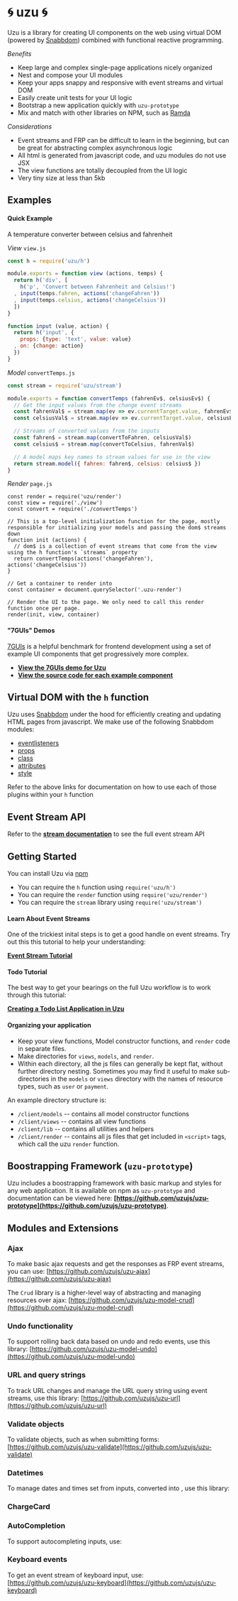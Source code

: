 # :cyclone: uzu :cyclone:

Uzu is a library for creating UI components on the web using virtual DOM (powered by [Snabbdom](https://github.com/snabbdom/snabbdom)) combined with functional reactive programming.

_Benefits_
* Keep large and complex single-page applications nicely organized
* Nest and compose your UI modules
* Keep your apps snappy and responsive with event streams and virtual DOM
* Easily create unit tests for your UI logic
* Bootstrap a new application quickly with `uzu-prototype`
* Mix and match with other libraries on NPM, such as [Ramda](ramdajs.com/docs/)

_Considerations_
* Event streams and FRP can be difficult to learn in the beginning, but can be great for abstracting complex asynchronous logic
* All html is generated from javascript code, and uzu modules do not use JSX
* The view functions are totally decoupled from the UI logic
* Very tiny size at less than 5kb

## Examples

#### Quick Example

A temperature converter between celsius and fahrenheit

_View_ `view.js`
```js
const h = require('uzu/h')

module.exports = function view (actions, temps) {
  return h('div', [
    h('p', 'Convert between Fahrenheit and Celsius!')
  , input(temps.fahren, actions('changeFahren'))
  , input(temps.celsius, actions('changeCelsius'))
  ])
}

function input (value, action) {
  return h('input', {
    props: {type: 'text', value: value}
  , on: {change: action}
  })
}
```

_Model_ `convertTemps.js`
```js
const stream = require('uzu/stream')

module.exports = function convertTemps (fahrenEv$, celsiusEv$) {
  // Get the input values from the change event streams
  const fahrenVal$ = stream.map(ev => ev.currentTarget.value, fahrenEv$)
  const celsiusVal$ = stream.map(ev => ev.currentTarget.value, celsiusEv$)

  // Streams of converted values from the inputs
  const fahren$ = stream.map(convertToFahren, celsiusVal$)
  const celsius$ = stream.map(convertToCelsius, fahrenVal$)

  // A model maps key names to stream values for use in the view
  return stream.model({ fahren: fahren$, celsius: celsius$ })
}
```

_Render_ `page.js`
```
const render = require('uzu/render')
const view = require('./view')
const convert = require('./convertTemps')

// This is a top-level initialization function for the page, mostly responsible for initializing your models and passing the dom$ streams down
function init (actions) {
  // dom$ is a collection of event streams that come from the view using the h function's `streams` property
  return convertTemps(actions('changeFahren'), actions('changeCelsius'))
}

// Get a container to render into
const container = document.querySelector('.uzu-render')

// Render the UI to the page. We only need to call this render function once per page.
render(init, view, container)
```

#### "7GUIs" Demos

[7GUIs]() is a helpful benchmark for frontend development using a set of example UI components that get progressively more complex.

* [**View the 7GUIs demo for Uzu**]()
* [**View the source code for each example component**]()

## Virtual DOM with the `h` function

Uzu uses [Snabbdom](github.com/snabbdom/snabbdom) under the hood for efficiently creating and updating HTML pages from javascript. We make use of the following Snabbdom modules:
* [eventlisteners](https://github.com/snabbdom/snabbdom#eventlisteners-module)
* [props](https://github.com/snabbdom/snabbdom#the-props-module)
* [class](https://github.com/snabbdom/snabbdom#the-class-module)
* [attributes](https://github.com/snabbdom/snabbdom#the-attributes-module)
* [style](https://github.com/snabbdom/snabbdom#the-style-module)

Refer to the above links for documentation on how to use each of those plugins within your `h` function

## Event Stream API

Refer to the [**stream documentation**](https://github.com/jayrbolton/ev-stream) to see the full event stream API

## Getting Started

You can install Uzu via [npm](https://npmjs.org/package/uzu)

* You can require the `h` function using `require('uzu/h')`
* You can require the `render` function using `require('uzu/render')`
* You can require the `stream` library using `require('uzu/stream')`

#### Learn About Event Streams

One of the trickiest inital steps is to get a good handle on event streams. Try out this this tutorial to help your understanding:

[**Event Stream Tutorial**](/docs/event-stream-tutorial)

#### Todo Tutorial

The best way to get your bearings on the full Uzu workflow is to work through this tutorial:

[**Creating a Todo List Application in Uzu**](/docs/todo-tutorial.md)

#### Organizing your application

* Keep your view functions, Model constructor functions, and `render` code in separate files.
* Make directories for `views`, `models`, and `render`.
* Within each directory, all the js files can generally be kept flat, without further directory nesting. Sometimes you may find it useful to make sub-directories in the `models` or `views` directory with the names of resource types, such as `user` or `payment`.

An example directory structure is:

* `/client/models` -- contains all model constructor functions
* `/client/views` -- contains all view functions
* `/client/lib` -- contains all utilities and helpers
* `/client/render` -- contains all js files that get included in `<script>` tags, which call the uzu `render` function.

## Boostrapping Framework (`uzu-prototype`)

Uzu includes a boostrapping framework with basic markup and styles for any web application. It is available on npm as `uzu-prototype` and documentation can be viewed here: **[https://github.com/uzujs/uzu-prototype](https://github.com/uzujs/uzu-prototype)**.

## Modules and Extensions

### Ajax

To make basic ajax requests and get the responses as FRP event streams, you can use:
[https://github.com/uzujs/uzu-ajax](https://github.com/uzujs/uzu-ajax)

The `Crud` library is a higher-level way of abstracting and managing resources over ajax:
[https://github.com/uzujs/uzu-model-crud](https://github.com/uzujs/uzu-model-crud)

### Undo functionality

To support rolling back data based on undo and redo events, use this library:
[https://github.com/uzujs/uzu-model-undo](https://github.com/uzujs/uzu-model-undo)

### URL and query strings

To track URL changes and manage the URL query string using event streams, use this library:
[https://github.com/uzujs/uzu-url](https://github.com/uzujs/uzu-url)

### Validate objects

To validate objects, such as when submitting forms:
[https://github.com/uzujs/uzu-validate](https://github.com/uzujs/uzu-validate)

### Datetimes

To manage dates and times set from inputs, converted into , use this library:

### ChargeCard

### AutoCompletion

To support autocompleting inputs, use:

### Keyboard events

To get an event stream of keyboard input, use:
[https://github.com/uzujs/uzu-keyboard](https://github.com/uzujs/uzu-keyboard)

